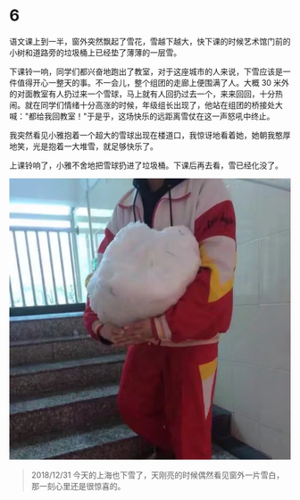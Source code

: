 # 6

语文课上到一半，窗外突然飘起了雪花，雪越下越大，快下课的时候艺术馆门前的小树和道路旁的垃圾桶上已经垫了薄薄的一层雪。

下课铃一响，同学们都兴奋地跑出了教室，对于这座城市的人来说，下雪应该是一件值得开心一整天的事。不一会儿，整个组团的走廊上便围满了人。大概 30 米外的对面教室有人扔过来一个雪球，马上就有人回扔过去一个，来来回回，十分热闹。就在同学们情绪十分高涨的时候，年级组长出现了，他站在组团的桥接处大喊："都给我回教室！"于是乎，这场快乐的远距离雪仗在这一声怒吼中终止。

我突然看见小雅抱着一个超大的雪球出现在楼道口，我惊讶地看着她，她朝我憨厚地笑，光是抱着一大堆雪，就足够快乐了。

上课铃响了，小雅不舍地把雪球扔进了垃圾桶。下课后再去看，雪已经化没了。

![](.gitbook/assets/img_20181231_214349.jpg)

> 2018/12/31 今天的上海也下雪了，天刚亮的时候偶然看见窗外一片雪白，那一刻心里还是很惊喜的。

